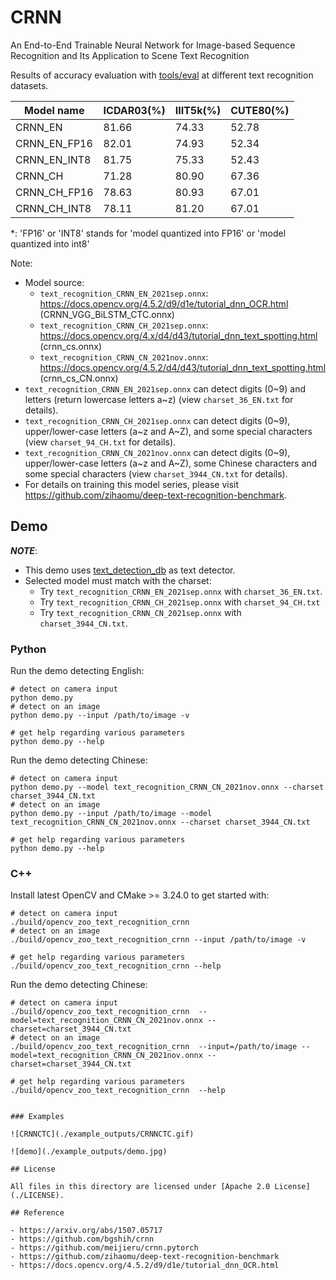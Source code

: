 # CRNN

An End-to-End Trainable Neural Network for Image-based Sequence Recognition and Its Application to Scene Text Recognition

Results of accuracy evaluation with [tools/eval](../../tools/eval) at different text recognition datasets.

| Model name   | ICDAR03(%) | IIIT5k(%) | CUTE80(%) |
| ------------ | ---------- | --------- | --------- |
| CRNN_EN      | 81.66      | 74.33     | 52.78     |
| CRNN_EN_FP16 | 82.01      | 74.93     | 52.34     |
| CRNN_EN_INT8 | 81.75      | 75.33     | 52.43     |
| CRNN_CH      | 71.28      | 80.90     | 67.36     |
| CRNN_CH_FP16 | 78.63      | 80.93     | 67.01     |
| CRNN_CH_INT8 | 78.11      | 81.20     | 67.01     |

\*: 'FP16' or 'INT8' stands for 'model quantized into FP16' or 'model quantized into int8'

Note:

- Model source:
  - `text_recognition_CRNN_EN_2021sep.onnx`: https://docs.opencv.org/4.5.2/d9/d1e/tutorial_dnn_OCR.html (CRNN_VGG_BiLSTM_CTC.onnx)
  - `text_recognition_CRNN_CH_2021sep.onnx`: https://docs.opencv.org/4.x/d4/d43/tutorial_dnn_text_spotting.html (crnn_cs.onnx)
  - `text_recognition_CRNN_CN_2021nov.onnx`: https://docs.opencv.org/4.5.2/d4/d43/tutorial_dnn_text_spotting.html (crnn_cs_CN.onnx)
- `text_recognition_CRNN_EN_2021sep.onnx` can detect digits (0\~9) and letters (return lowercase letters a\~z) (view `charset_36_EN.txt` for details).
- `text_recognition_CRNN_CH_2021sep.onnx` can detect digits (0\~9), upper/lower-case letters (a\~z and A\~Z), and some special characters (view `charset_94_CH.txt` for details).
- `text_recognition_CRNN_CN_2021nov.onnx` can detect digits (0\~9), upper/lower-case letters (a\~z and A\~Z), some Chinese characters and some special characters (view `charset_3944_CN.txt` for details).
- For details on training this model series, please visit https://github.com/zihaomu/deep-text-recognition-benchmark.

## Demo

***NOTE***:

- This demo uses [text_detection_db](../text_detection_db) as text detector.
- Selected model must match with the charset:
  - Try `text_recognition_CRNN_EN_2021sep.onnx` with `charset_36_EN.txt`.
  - Try `text_recognition_CRNN_CH_2021sep.onnx` with `charset_94_CH.txt`
  - Try `text_recognition_CRNN_CN_2021sep.onnx` with `charset_3944_CN.txt`.

### Python

Run the demo detecting English:

```shell
# detect on camera input
python demo.py
# detect on an image
python demo.py --input /path/to/image -v

# get help regarding various parameters
python demo.py --help
```

Run the demo detecting Chinese:

```shell
# detect on camera input
python demo.py --model text_recognition_CRNN_CN_2021nov.onnx --charset charset_3944_CN.txt
# detect on an image
python demo.py --input /path/to/image --model text_recognition_CRNN_CN_2021nov.onnx --charset charset_3944_CN.txt

# get help regarding various parameters
python demo.py --help
```
### C++

Install latest OpenCV and CMake >= 3.24.0 to get started with:

```shell
# detect on camera input
./build/opencv_zoo_text_recognition_crnn 
# detect on an image
./build/opencv_zoo_text_recognition_crnn --input /path/to/image -v

# get help regarding various parameters
./build/opencv_zoo_text_recognition_crnn --help
```

Run the demo detecting Chinese:

```shell
# detect on camera input
./build/opencv_zoo_text_recognition_crnn  --model=text_recognition_CRNN_CN_2021nov.onnx --charset=charset_3944_CN.txt
# detect on an image
./build/opencv_zoo_text_recognition_crnn  --input=/path/to/image --model=text_recognition_CRNN_CN_2021nov.onnx --charset=charset_3944_CN.txt

# get help regarding various parameters
./build/opencv_zoo_text_recognition_crnn  --help


### Examples

![CRNNCTC](./example_outputs/CRNNCTC.gif)

![demo](./example_outputs/demo.jpg)

## License

All files in this directory are licensed under [Apache 2.0 License](./LICENSE).

## Reference

- https://arxiv.org/abs/1507.05717
- https://github.com/bgshih/crnn
- https://github.com/meijieru/crnn.pytorch
- https://github.com/zihaomu/deep-text-recognition-benchmark
- https://docs.opencv.org/4.5.2/d9/d1e/tutorial_dnn_OCR.html
